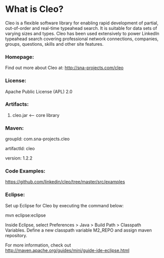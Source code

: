 What is Cleo?
=======================

Cleo is a flexible software library for enabling rapid development of partial, out-of-order and real-time typeahead search.
It is suitable for data sets of varying sizes and types. Cleo has been used extensively to power LinkedIn typeahead search
covering professional network connections, companies, groups, questions, skills and other site features.

### Homepage:

Find out more about Cleo at: http://sna-projects.com/cleo

### License:

Apache Public License (APL) 2.0

### Artifacts:

1. cleo.jar <-- core library

### Maven:

groupId: com.sna-projects.cleo

artifactId: cleo

version: 1.2.2

### Code Examples:

https://github.com/linkedin/cleo/tree/master/src/examples

### Eclipse:

Set up Eclipse for Cleo by executing the command below:

mvn eclipse:eclipse

Inside Eclipse, select Preferences > Java > Build Path > Classpath Variables. Define a new classpath variable M2_REPO and assign maven repository.

For more information, check out http://maven.apache.org/guides/mini/guide-ide-eclipse.html

